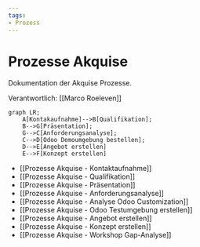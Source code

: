 ```yaml
---
tags:
- Prozess
---
```

# Prozesse Akquise
Dokumentation der Akquise Prozesse.

Verantwortlich: [[Marco Roeleven]]

```mermaid
graph LR;
    A[Kontakaufnahme]-->B[Qualifikation];
    B-->G[Präsentation];
    G-->C[Anforderungsanalyse];
    C-->D[Odoo Demoumgebung bestellen];
    D-->E[Angebot erstellen]
	E-->F[Konzept erstellen]
```

* [[Prozesse Akquise - Kontaktaufnahme]]
* [[Prozesse Akquise - Qualifikation]]
* [[Prozesse Akquise - Präsentation]]
* [[Prozesse Akquise - Anforderungsanalyse]]
* [[Prozesse Akquise - Analyse Odoo Customization]]
* [[Prozesse Akquise - Odoo Testumgebung erstellen]]
* [[Prozesse Akquise - Angebot erstellen]]
* [[Prozesse Akquise - Konzept erstellen]]
* [[Prozesse Akquise - Workshop Gap-Analyse]]